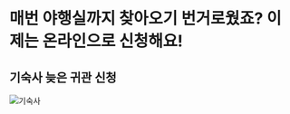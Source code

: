 # 매번 야행실까지 찾아오기 번거로웠죠? 이제는 온라인으로 신청해요!
## 기숙사 늦은 귀관 신청
![기숙사](https://cdn.pixabay.com/photo/2020/02/02/20/26/famu-4814068_1280.jpg)
